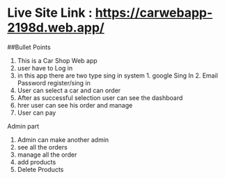 # Live Site Link : https://carwebapp-2198d.web.app/

##Bullet Points 
1. This is a Car Shop Web app
2. user have to Log in 
3. in this app there are two type sing in system 
        1. google Sing In 
        2. Email Password register/sing in 
4. User can select a car and can order 
5. After as successful selection user can see the dashboard 
6. hrer user can see his order and manage 
7. User can pay


Admin part 
1. Admin can make another admin 
2. see all the orders 
3. manage all the order 
4. add products 
5. Delete Products 
        
